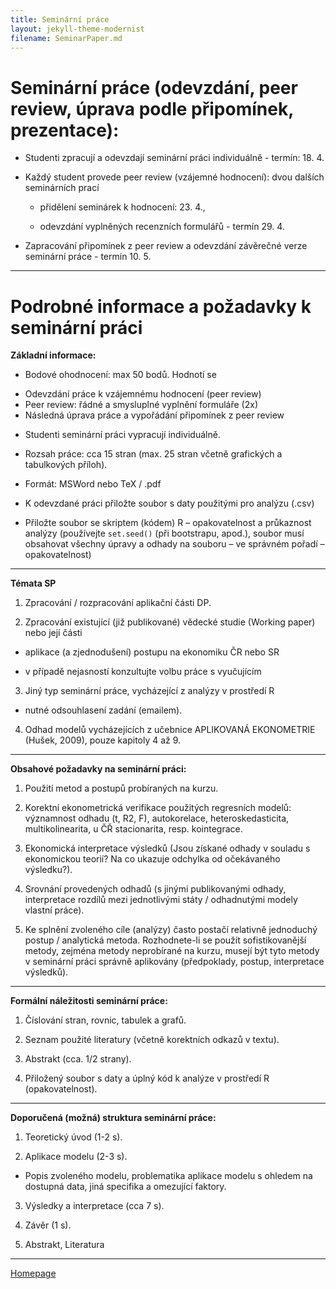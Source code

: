 ```yaml
---
title: Seminární práce
layout: jekyll-theme-modernist
filename: SeminarPaper.md
---
```


# Seminární práce (odevzdání, peer review, úprava podle připomínek, prezentace):

* Studenti zpracují a odevzdají seminární práci individuálně - termín: 18. 4.

* Každý student provede peer review (vzájemné hodnocení): dvou dalších seminárních prací

  - přidělení seminárek k hodnocení: 23. 4., 

  - odevzdání vyplněných recenzních formulářů - termín 29. 4.

* Zapracování připomínek z peer review a odevzdání závěrečné verze seminární práce - termín 10. 5. 

---

# Podrobné informace a požadavky k seminární práci 


**Základní  informace:**

*	Bodové ohodnocení: max 50 bodů. Hodnotí se  
  +	Odevzdání práce k vzájemnému hodnocení (peer review)
  +	Peer review: řádné a smysluplné vyplnění  formuláře (2x)
  +	Následná úprava práce a vypořádání připomínek z peer review

*	Studenti seminární práci vypracují individuálně.  
*	Rozsah práce:  cca 15 stran (max. 25 stran včetně grafických a tabulkových příloh).
* Formát:  MSWord nebo TeX / .pdf

*	K odevzdané práci přiložte soubor s daty použitými pro analýzu (.csv)
*	Přiložte soubor se skriptem (kódem) R – opakovatelnost a průkaznost analýzy 
(používejte `set.seed()` (při bootstrapu, apod.), soubor musí obsahovat všechny úpravy a odhady na souboru – ve správném pořadí  – opakovatelnost)


--- 

**Témata SP**

1. Zpracování / rozpracování aplikační části DP.  

2. Zpracování existující (již publikované) vědecké studie (Working paper) nebo její části  

  - aplikace (a zjednodušení) postupu na ekonomiku ČR nebo SR

  - v případě nejasností konzultujte volbu práce s vyučujícím

3. Jiný typ seminární práce, vycházející z analýzy v prostředí R  
  - nutné odsouhlasení zadání (emailem).

4. Odhad modelů vycházejících z učebnice APLIKOVANÁ EKONOMETRIE (Hušek, 2009), pouze kapitoly  4 až 9.

--- 

**Obsahové požadavky na seminární práci:**


1. Použití metod a postupů probíraných na kurzu.

2. Korektní ekonometrická verifikace použitých regresních modelů: významnost odhadu (t, R2, F), autokorelace, heteroskedasticita, multikolinearita, u ČŘ stacionarita, resp. kointegrace. 

3. Ekonomická interpretace výsledků (Jsou získané odhady v souladu s ekonomickou teorií? Na co ukazuje odchylka od očekávaného výsledku?). 

4. Srovnání provedených odhadů (s jinými publikovanými odhady, interpretace rozdílů mezi jednotlivými státy / odhadnutými modely vlastní práce).

5. Ke splnění zvoleného cíle (analýzy) často postačí relativně jednoduchý postup / analytická metoda. Rozhodnete-li se použít sofistikovanější metody, zejména metody neprobírané na kurzu, musejí být tyto metody v seminární práci správně aplikovány (předpoklady, postup, interpretace výsledků).


---

**Formální náležitosti seminární práce:** 

1. Číslování stran, rovnic, tabulek a grafů.  

2. Seznam použité literatury (včetně korektních odkazů v textu).  

3. Abstrakt (cca. 1/2 strany).  

4. Přiložený soubor s daty a úplný kód k analýze v prostředí R (opakovatelnost).  

---

**Doporučená (možná) struktura seminární práce:**

1. Teoretický úvod	(1-2 s).  

2. Aplikace modelu (2-3 s).  

  - Popis zvoleného modelu, problematika aplikace modelu s ohledem na dostupná data, jiná specifika a omezující faktory.  
  
3. Výsledky a interpretace	(cca 7 s).  

4. Závěr	(1 s).  

5.  Abstrakt, Literatura


--- 

[Homepage](https://formanektomas.github.io/4EK417/)
